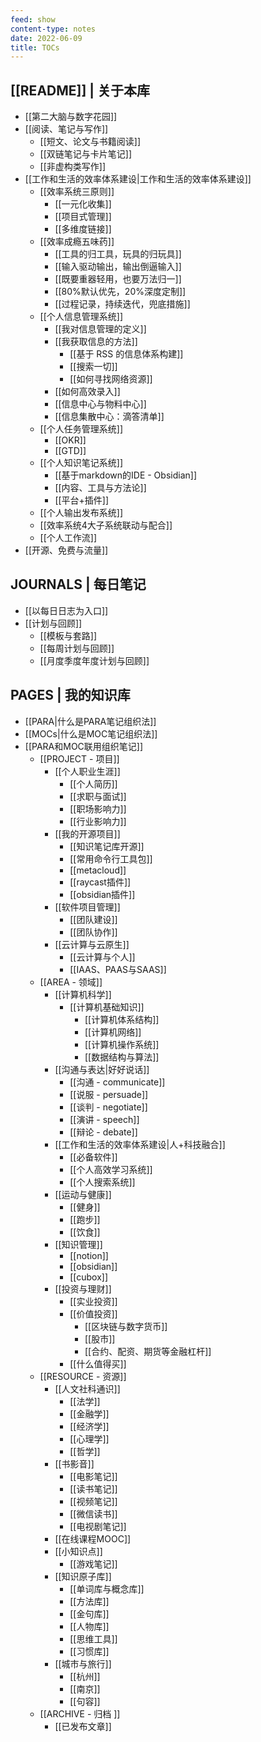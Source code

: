 ```yaml
---
feed: show
content-type: notes
date: 2022-06-09
title: TOCs
---
```


## [[README]] | 关于本库

- [[第二大脑与数字花园]]
- [[阅读、笔记与写作]]
	- [[短文、论文与书籍阅读]]
	- [[双链笔记与卡片笔记]]
	- [[非虚构类写作]]
- [[工作和生活的效率体系建设|工作和生活的效率体系建设]]
	- [[效率系统三原则]]
		- [[一元化收集]]
		- [[项目式管理]]
		- [[多维度链接]]
	- [[效率成瘾五味药]]
		- [[工具的归工具，玩具的归玩具]]
		- [[输入驱动输出，输出倒逼输入]]
		- [[既要重器轻用，也要万法归一]]
		- [[80%默认优先，20%深度定制]]
		- [[过程记录，持续迭代，兜底措施]]
	- [[个人信息管理系统]]
		- [[我对信息管理的定义]]
		- [[我获取信息的方法]]
			- [[基于 RSS 的信息体系构建]]
			- [[搜索一切]]
			- [[如何寻找网络资源]]
		- [[如何高效录入]]
		- [[信息中心与物料中心]]
		- [[信息集散中心：滴答清单]]
	- [[个人任务管理系统]]
		- [[OKR]]
		- [[GTD]]
	- [[个人知识笔记系统]]
		- [[基于markdown的IDE - Obsidian]]
		- [[内容、工具与方法论]]
		- [[平台+插件]]
	- [[个人输出发布系统]]
	- [[效率系统4大子系统联动与配合]]
	- [[个人工作流]]
- [[开源、免费与流量]]

## JOURNALS | 每日笔记

- [[以每日日志为入口]]
- [[计划与回顾]]
	- [[模板与套路]]
	- [[每周计划与回顾]]
	- [[月度季度年度计划与回顾]]

## PAGES | 我的知识库

- [[PARA|什么是PARA笔记组织法]]
- [[MOCs|什么是MOC笔记组织法]]
- [[PARA和MOC联用组织笔记]]
	- [[PROJECT - 项目]]
		- [[个人职业生涯]]
			- [[个人简历]]
			- [[求职与面试]]
			- [[职场影响力]]
			- [[行业影响力]]
		- [[我的开源项目]]
			- [[知识笔记库开源]]
			- [[常用命令行工具包]]
			- [[metacloud]]
			- [[raycast插件]]
			- [[obsidian插件]]
		- [[软件项目管理]]
			- [[团队建设]]
			- [[团队协作]]
		- [[云计算与云原生]]
			- [[云计算与个人]]
			- [[IAAS、PAAS与SAAS]]
	- [[AREA - 领域]]
		- [[计算机科学]]
			- [[计算机基础知识]]
				- [[计算机体系结构]]
				- [[计算机网络]]
				- [[计算机操作系统]]
				- [[数据结构与算法]]
		- [[沟通与表达|好好说话]]
			- [[沟通 - communicate]]
			- [[说服 - persuade]]
			- [[谈判 - negotiate]]
			- [[演讲 - speech]]
			- [[辩论 - debate]]
		- [[工作和生活的效率体系建设|人+科技融合]]
			- [[必备软件]]
			- [[个人高效学习系统]]
			- [[个人搜索系统]]
		- [[运动与健康]]
			- [[健身]]
			- [[跑步]]
			- [[饮食]]
		- [[知识管理]]
			- [[notion]]
			- [[obsidian]]
			- [[cubox]]
		- [[投资与理财]]
			- [[实业投资]]
			- [[价值投资]]
				- [[区块链与数字货币]]
				- [[股市]]
				- [[合约、配资、期货等金融杠杆]]
			- [[什么值得买]]
	- [[RESOURCE - 资源]]
		- [[人文社科通识]]
			- [[法学]]
			- [[金融学]]
			- [[经济学]]
			- [[心理学]]
			- [[哲学]]
		- [[书影音]]
			- [[电影笔记]]
			- [[读书笔记]]
			- [[视频笔记]]
			- [[微信读书]]
			- [[电视剧笔记]]
		- [[在线课程MOOC]]
		- [[小知识点]]
			- [[游戏笔记]]
		- [[知识原子库]]
			- [[单词库与概念库]]
			- [[方法库]]
			- [[金句库]]
			- [[人物库]]
			- [[思维工具]]
			- [[习惯库]]
		- [[城市与旅行]]
			- [[杭州]]
			- [[南京]]
			- [[句容]]
	- [[ARCHIVE - 归档 ]]
		- [[已发布文章]]
